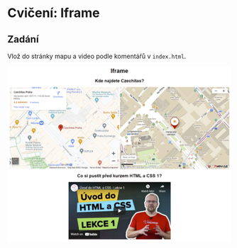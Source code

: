 # Cvičení: Iframe

## Zadání

Vlož do stránky mapu a video podle komentářů v `index.html`.

![výsledek](zadani/vysledek.png)

